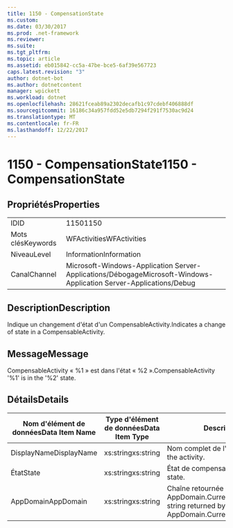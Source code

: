 ```yaml
---
title: 1150 - CompensationState
ms.custom: 
ms.date: 03/30/2017
ms.prod: .net-framework
ms.reviewer: 
ms.suite: 
ms.tgt_pltfrm: 
ms.topic: article
ms.assetid: eb015842-cc5a-47be-bce5-6af39e567723
caps.latest.revision: "3"
author: dotnet-bot
ms.author: dotnetcontent
manager: wpickett
ms.workload: dotnet
ms.openlocfilehash: 28621fceab89a2302decafb1c97cdebf406888df
ms.sourcegitcommit: 16186c34a957fdd52e5db7294f291f7530ac9d24
ms.translationtype: MT
ms.contentlocale: fr-FR
ms.lasthandoff: 12/22/2017
---
```

# <a name="1150---compensationstate"></a><span data-ttu-id="c73cc-102">1150 - CompensationState</span><span class="sxs-lookup"><span data-stu-id="c73cc-102">1150 - CompensationState</span></span>
## <a name="properties"></a><span data-ttu-id="c73cc-103">Propriétés</span><span class="sxs-lookup"><span data-stu-id="c73cc-103">Properties</span></span>  
  
|||  
|-|-|  
|<span data-ttu-id="c73cc-104">ID</span><span class="sxs-lookup"><span data-stu-id="c73cc-104">ID</span></span>|<span data-ttu-id="c73cc-105">1150</span><span class="sxs-lookup"><span data-stu-id="c73cc-105">1150</span></span>|  
|<span data-ttu-id="c73cc-106">Mots clés</span><span class="sxs-lookup"><span data-stu-id="c73cc-106">Keywords</span></span>|<span data-ttu-id="c73cc-107">WFActivities</span><span class="sxs-lookup"><span data-stu-id="c73cc-107">WFActivities</span></span>|  
|<span data-ttu-id="c73cc-108">Niveau</span><span class="sxs-lookup"><span data-stu-id="c73cc-108">Level</span></span>|<span data-ttu-id="c73cc-109">Information</span><span class="sxs-lookup"><span data-stu-id="c73cc-109">Information</span></span>|  
|<span data-ttu-id="c73cc-110">Canal</span><span class="sxs-lookup"><span data-stu-id="c73cc-110">Channel</span></span>|<span data-ttu-id="c73cc-111">Microsoft-Windows-Application Server-Applications/Débogage</span><span class="sxs-lookup"><span data-stu-id="c73cc-111">Microsoft-Windows-Application Server-Applications/Debug</span></span>|  
  
## <a name="description"></a><span data-ttu-id="c73cc-112">Description</span><span class="sxs-lookup"><span data-stu-id="c73cc-112">Description</span></span>  
 <span data-ttu-id="c73cc-113">Indique un changement d'état d'un CompensableActivity.</span><span class="sxs-lookup"><span data-stu-id="c73cc-113">Indicates a change of state in a CompensableActivity.</span></span>  
  
## <a name="message"></a><span data-ttu-id="c73cc-114">Message</span><span class="sxs-lookup"><span data-stu-id="c73cc-114">Message</span></span>  
 <span data-ttu-id="c73cc-115">CompensableActivity « %1 » est dans l'état « %2 ».</span><span class="sxs-lookup"><span data-stu-id="c73cc-115">CompensableActivity '%1' is in the '%2' state.</span></span>  
  
## <a name="details"></a><span data-ttu-id="c73cc-116">Détails</span><span class="sxs-lookup"><span data-stu-id="c73cc-116">Details</span></span>  
  
|<span data-ttu-id="c73cc-117">Nom d'élément de données</span><span class="sxs-lookup"><span data-stu-id="c73cc-117">Data Item Name</span></span>|<span data-ttu-id="c73cc-118">Type d'élément de données</span><span class="sxs-lookup"><span data-stu-id="c73cc-118">Data Item Type</span></span>|<span data-ttu-id="c73cc-119">Description</span><span class="sxs-lookup"><span data-stu-id="c73cc-119">Description</span></span>|  
|--------------------|--------------------|-----------------|  
|<span data-ttu-id="c73cc-120">DisplayName</span><span class="sxs-lookup"><span data-stu-id="c73cc-120">DisplayName</span></span>|<span data-ttu-id="c73cc-121">xs:string</span><span class="sxs-lookup"><span data-stu-id="c73cc-121">xs:string</span></span>|<span data-ttu-id="c73cc-122">Nom complet de l'activité.</span><span class="sxs-lookup"><span data-stu-id="c73cc-122">The display name of the activity.</span></span>|  
|<span data-ttu-id="c73cc-123">État</span><span class="sxs-lookup"><span data-stu-id="c73cc-123">State</span></span>|<span data-ttu-id="c73cc-124">xs:string</span><span class="sxs-lookup"><span data-stu-id="c73cc-124">xs:string</span></span>|<span data-ttu-id="c73cc-125">État de compensation.</span><span class="sxs-lookup"><span data-stu-id="c73cc-125">The compensation state.</span></span>|  
|<span data-ttu-id="c73cc-126">AppDomain</span><span class="sxs-lookup"><span data-stu-id="c73cc-126">AppDomain</span></span>|<span data-ttu-id="c73cc-127">xs:string</span><span class="sxs-lookup"><span data-stu-id="c73cc-127">xs:string</span></span>|<span data-ttu-id="c73cc-128">Chaîne retournée par AppDomain.CurrentDomain.FriendlyName.</span><span class="sxs-lookup"><span data-stu-id="c73cc-128">The string returned by AppDomain.CurrentDomain.FriendlyName.</span></span>|
